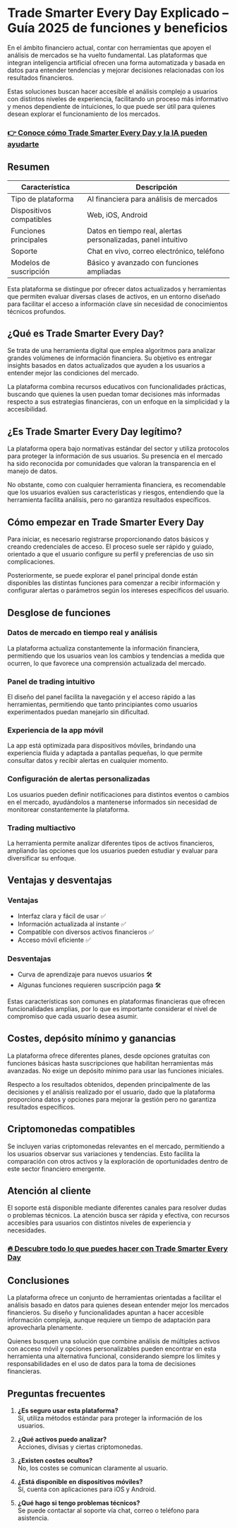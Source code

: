 # Trade Smarter Every Day Explicado – Guía 2025 de funciones y beneficios
   
En el ámbito financiero actual, contar con herramientas que apoyen el análisis de mercados se ha vuelto fundamental. Las plataformas que integran inteligencia artificial ofrecen una forma automatizada y basada en datos para entender tendencias y mejorar decisiones relacionadas con los resultados financieros.

Estas soluciones buscan hacer accesible el análisis complejo a usuarios con distintos niveles de experiencia, facilitando un proceso más informativo y menos dependiente de intuiciones, lo que puede ser útil para quienes desean explorar el funcionamiento de los mercados.

### [👉 Conoce cómo Trade Smarter Every Day y la IA pueden ayudarte](https://da.gd/CYcvJP)
## Resumen  
| Característica               | Descripción                                      |  
|-----------------------------|-------------------------------------------------|  
| Tipo de plataforma           | AI financiera para análisis de mercados         |  
| Dispositivos compatibles     | Web, iOS, Android                                |  
| Funciones principales        | Datos en tiempo real, alertas personalizadas, panel intuitivo |  
| Soporte                     | Chat en vivo, correo electrónico, teléfono       |  
| Modelos de suscripción       | Básico y avanzado con funciones ampliadas       |  

Esta plataforma se distingue por ofrecer datos actualizados y herramientas que permiten evaluar diversas clases de activos, en un entorno diseñado para facilitar el acceso a información clave sin necesidad de conocimientos técnicos profundos.

## ¿Qué es Trade Smarter Every Day?  
Se trata de una herramienta digital que emplea algoritmos para analizar grandes volúmenes de información financiera. Su objetivo es entregar insights basados en datos actualizados que ayuden a los usuarios a entender mejor las condiciones del mercado.

La plataforma combina recursos educativos con funcionalidades prácticas, buscando que quienes la usen puedan tomar decisiones más informadas respecto a sus estrategias financieras, con un enfoque en la simplicidad y la accesibilidad.

## ¿Es Trade Smarter Every Day legítimo?  
La plataforma opera bajo normativas estándar del sector y utiliza protocolos para proteger la información de sus usuarios. Su presencia en el mercado ha sido reconocida por comunidades que valoran la transparencia en el manejo de datos.

No obstante, como con cualquier herramienta financiera, es recomendable que los usuarios evalúen sus características y riesgos, entendiendo que la herramienta facilita análisis, pero no garantiza resultados específicos.

## Cómo empezar en Trade Smarter Every Day  
Para iniciar, es necesario registrarse proporcionando datos básicos y creando credenciales de acceso. El proceso suele ser rápido y guiado, orientado a que el usuario configure su perfil y preferencias de uso sin complicaciones.

Posteriormente, se puede explorar el panel principal donde están disponibles las distintas funciones para comenzar a recibir información y configurar alertas o parámetros según los intereses específicos del usuario.

## Desglose de funciones  
### Datos de mercado en tiempo real y análisis  
La plataforma actualiza constantemente la información financiera, permitiendo que los usuarios vean los cambios y tendencias a medida que ocurren, lo que favorece una comprensión actualizada del mercado.

### Panel de trading intuitivo  
El diseño del panel facilita la navegación y el acceso rápido a las herramientas, permitiendo que tanto principiantes como usuarios experimentados puedan manejarlo sin dificultad.

### Experiencia de la app móvil  
La app está optimizada para dispositivos móviles, brindando una experiencia fluida y adaptada a pantallas pequeñas, lo que permite consultar datos y recibir alertas en cualquier momento.

### Configuración de alertas personalizadas  
Los usuarios pueden definir notificaciones para distintos eventos o cambios en el mercado, ayudándolos a mantenerse informados sin necesidad de monitorear constantemente la plataforma.

### Trading multiactivo  
La herramienta permite analizar diferentes tipos de activos financieros, ampliando las opciones que los usuarios pueden estudiar y evaluar para diversificar su enfoque.

## Ventajas y desventajas  
### Ventajas  
- Interfaz clara y fácil de usar ✅  
- Información actualizada al instante ✅  
- Compatible con diversos activos financieros ✅  
- Acceso móvil eficiente ✅  

### Desventajas  
- Curva de aprendizaje para nuevos usuarios 🛠️  
- Algunas funciones requieren suscripción paga 🛠️  

Estas características son comunes en plataformas financieras que ofrecen funcionalidades amplias, por lo que es importante considerar el nivel de compromiso que cada usuario desea asumir.

## Costes, depósito mínimo y ganancias  
La plataforma ofrece diferentes planes, desde opciones gratuitas con funciones básicas hasta suscripciones que habilitan herramientas más avanzadas. No exige un depósito mínimo para usar las funciones iniciales.

Respecto a los resultados obtenidos, dependen principalmente de las decisiones y el análisis realizado por el usuario, dado que la plataforma proporciona datos y opciones para mejorar la gestión pero no garantiza resultados específicos.

## Criptomonedas compatibles  
Se incluyen varias criptomonedas relevantes en el mercado, permitiendo a los usuarios observar sus variaciones y tendencias. Esto facilita la comparación con otros activos y la exploración de oportunidades dentro de este sector financiero emergente.

## Atención al cliente  
El soporte está disponible mediante diferentes canales para resolver dudas o problemas técnicos. La atención busca ser rápida y efectiva, con recursos accesibles para usuarios con distintos niveles de experiencia y necesidades.

### [🔥 Descubre todo lo que puedes hacer con Trade Smarter Every Day](https://da.gd/CYcvJP)
## Conclusiones  
La plataforma ofrece un conjunto de herramientas orientadas a facilitar el análisis basado en datos para quienes desean entender mejor los mercados financieros. Su diseño y funcionalidades apuntan a hacer accesible información compleja, aunque requiere un tiempo de adaptación para aprovecharla plenamente.

Quienes busquen una solución que combine análisis de múltiples activos con acceso móvil y opciones personalizables pueden encontrar en esta herramienta una alternativa funcional, considerando siempre los límites y responsabilidades en el uso de datos para la toma de decisiones financieras.

## Preguntas frecuentes  
1. **¿Es seguro usar esta plataforma?**  
   Sí, utiliza métodos estándar para proteger la información de los usuarios.  

2. **¿Qué activos puedo analizar?**  
   Acciones, divisas y ciertas criptomonedas.  

3. **¿Existen costes ocultos?**  
   No, los costes se comunican claramente al usuario.  

4. **¿Está disponible en dispositivos móviles?**  
   Sí, cuenta con aplicaciones para iOS y Android.  

5. **¿Qué hago si tengo problemas técnicos?**  
   Se puede contactar al soporte vía chat, correo o teléfono para asistencia.